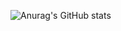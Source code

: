 ![Anurag's GitHub stats](https://github-readme-stats.vercel.app/api?username=pieter-deconinck&count_private=true)
